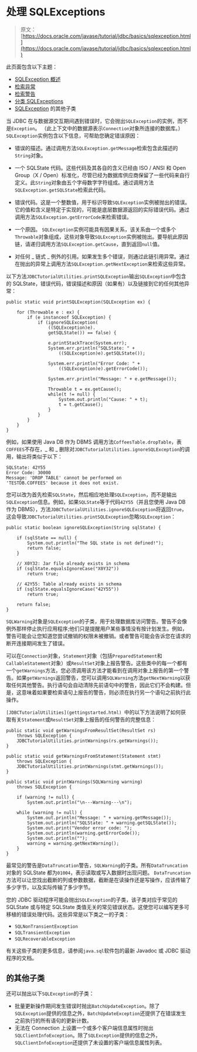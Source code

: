 # 处理 SQLExceptions

> 原文： [https://docs.oracle.com/javase/tutorial/jdbc/basics/sqlexception.html](https://docs.oracle.com/javase/tutorial/jdbc/basics/sqlexception.html)

此页面包含以下主题：

*   [SQLException 概述](#overview_sqlexception)
*   [检索异常](#retrieving_exceptions)
*   [检索警告](#retrieving_warnings)
*   [分类 SQLExceptions](#categorized_sqlexceptions)
*   [SQLException](#subclasses_sqlexception) 的其他子类

当 JDBC 在与数据源交互期间遇到错误时，它会抛出`SQLException`的实例，而不是`Exception`。 （此上下文中的数据源表示`Connection`对象所连接的数据库。）`SQLException`实例包含以下信息，可帮助您确定错误原因：

*   错误的描述。通过调用方法`SQLException.getMessage`检索包含此描述的`String`对象。

*   一个 SQLState 代码。这些代码及其各自的含义已经由 ISO / ANSI 和 Open Group（X / Open）标准化，尽管已经为数据库供应商保留了一些代码来自行定义。此`String`对象由五个字母数字字符组成。通过调用方法`SQLException.getSQLState`检索此代码。

*   错误代码。这是一个整数值，用于标识导致`SQLException`实例被抛出的错误。它的值和含义是特定于实现的，可能是底层数据源返回的实际错误代码。通过调用方法`SQLException.getErrorCode`来检索错误。

*   一个原因。 `SQLException`实例可能具有因果关系，该关系由一个或多个`Throwable`对象组成，这些对象导致`SQLException`实例被抛出。要导航此原因链，请递归调用方法`SQLException.getCause`，直到返回`null`值。

*   对任何 _ 链式 _ 例外的引用。如果发生多个错误，则通过此链引用异常。通过在抛出的异常上调用方法`SQLException.getNextException`来检索这些异常。

以下方法`JDBCTutorialUtilities.printSQLException`输出`SQLException`中包含的 SQLState，错误代码，错误描述和原因（如果有）以及链接到它的任何其他异常：

```
public static void printSQLException(SQLException ex) {

    for (Throwable e : ex) {
        if (e instanceof SQLException) {
            if (ignoreSQLException(
                ((SQLException)e).
                getSQLState()) == false) {

                e.printStackTrace(System.err);
                System.err.println("SQLState: " +
                    ((SQLException)e).getSQLState());

                System.err.println("Error Code: " +
                    ((SQLException)e).getErrorCode());

                System.err.println("Message: " + e.getMessage());

                Throwable t = ex.getCause();
                while(t != null) {
                    System.out.println("Cause: " + t);
                    t = t.getCause();
                }
            }
        }
    }
}

```

例如，如果使用 Java DB 作为 DBMS 调用方法`CoffeesTable.dropTable`，表`COFFEES`不存在，_ 和 _ 删除对`JDBCTutorialUtilities.ignoreSQLException`的调用，输出将类似于以下：

```
SQLState: 42Y55
Error Code: 30000
Message: 'DROP TABLE' cannot be performed on
'TESTDB.COFFEES' because it does not exist.

```

您可以改为首先检索`SQLState`，然后相应地处理`SQLException`，而不是输出`SQLException`信息。例如，如果`SQLState`等于代码`42Y55`（并且您使用 Java DB 作为 DBMS），方法`JDBCTutorialUtilities.ignoreSQLException`将返回`true`，这会导致`JDBCTutorialUtilities.printSQLException`忽略`SQLException`：

```
public static boolean ignoreSQLException(String sqlState) {

    if (sqlState == null) {
        System.out.println("The SQL state is not defined!");
        return false;
    }

    // X0Y32: Jar file already exists in schema
    if (sqlState.equalsIgnoreCase("X0Y32"))
        return true;

    // 42Y55: Table already exists in schema
    if (sqlState.equalsIgnoreCase("42Y55"))
        return true;

    return false;
}

```

`SQLWarning`对象是`SQLException`的子类，用于处理数据库访问警告。警告不会像例外那样停止执行应用程序;他们只是提醒用户某些事情没有按计划发生。例如，警告可能会让您知道您尝试撤销的权限未被撤销。或者警告可能会告诉您在请求的断开连接期间发生了错误。

可以在`Connection`对象，`Statement`对象（包括`PreparedStatement`和`CallableStatement`对象）或`ResultSet`对象上报告警告。这些类中的每一个都有一个`getWarnings`方法，您必须调用该方法才能看到在调用对象上报告的第一个警告。如果`getWarnings`返回警告，您可以调用`SQLWarning`方法`getNextWarning`以获取任何其他警告。执行语句会自动清除先前语句中的警告，因此它们不会构建。但是，这意味着如果要检索语句上报告的警告，则必须在执行另一个语句之前执行此操作。

`[JDBCTutorialUtilities](gettingstarted.html) `中的以下方法说明了如何获取有关`Statement`或`ResultSet`对象上报告的任何警告的完整信息：

```
public static void getWarningsFromResultSet(ResultSet rs)
    throws SQLException {
    JDBCTutorialUtilities.printWarnings(rs.getWarnings());
}

public static void getWarningsFromStatement(Statement stmt)
    throws SQLException {
    JDBCTutorialUtilities.printWarnings(stmt.getWarnings());
}

public static void printWarnings(SQLWarning warning)
    throws SQLException {

    if (warning != null) {
        System.out.println("\n---Warning---\n");

    while (warning != null) {
        System.out.println("Message: " + warning.getMessage());
        System.out.println("SQLState: " + warning.getSQLState());
        System.out.print("Vendor error code: ");
        System.out.println(warning.getErrorCode());
        System.out.println("");
        warning = warning.getNextWarning();
    }
}

```

最常见的警告是`DataTruncation`警告，`SQLWarning`的子类。所有`DataTruncation`对象的 SQLState 都为`01004`，表示读取或写入数据时出现问题。 `DataTruncation`方法可以让您找出截断的列或参数数据，截断是在读操作还是写操作，应该传输了多少字节，以及实际传输了多少字节。

您的 JDBC 驱动程序可能会抛出`SQLException`的子类，该子类对应于常见的 SQLState 或与特定 SQLState 类值无关的常见错误状态。这使您可以编写更多可移植的错误处理代码。这些异常是以下类之一的子类：

*   `SQLNonTransientException`
*   `SQLTransientException`
*   `SQLRecoverableException`

有关这些子类的更多信息，请参阅`java.sql`软件包的最新 Javadoc 或 JDBC 驱动程序的文档。

##  的其他子类

还可以抛出以下`SQLException`的子类：

*   批量更新操作期间发生错误时抛出`BatchUpdateException`。除了`SQLException`提供的信息之外，`BatchUpdateException`还提供了在错误发生之前执行的所有语句的更新计数。
*   无法在 Connection 上设置一个或多个客户端信息属性时抛出`SQLClientInfoException`。除了`SQLException`提供的信息之外，`SQLClientInfoException`还提供了未设置的客户端信息属性列表。